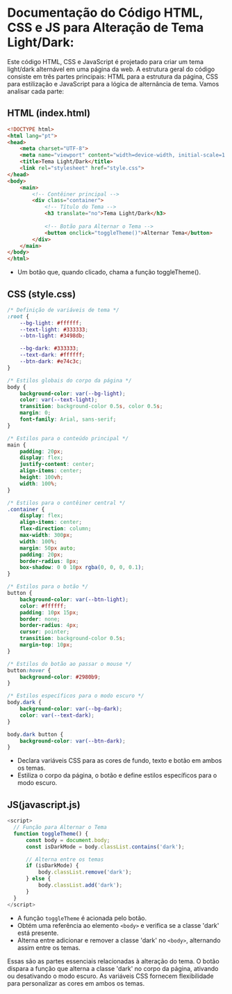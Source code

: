 # Documentação do Código HTML, CSS e JS para Alteração de Tema Light/Dark:

Este código HTML, CSS e JavaScript é projetado para criar um tema light/dark alternável em uma página da web. A estrutura geral do código consiste em três partes principais: HTML para a estrutura da página, CSS para estilização e JavaScript para a lógica de alternância de tema. Vamos analisar cada parte:

## HTML (index.html)


```html
<!DOCTYPE html>
<html lang="pt">
<head>
    <meta charset="UTF-8">
    <meta name="viewport" content="width=device-width, initial-scale=1.0">
    <title>Tema Light/Dark</title>
    <link rel="stylesheet" href="style.css">
</head>
<body>
    <main>
        <!-- Contêiner principal -->
        <div class="container">
            <!-- Título do Tema -->
            <h3 translate="no">Tema Light/Dark</h3>
            
            <!-- Botão para Alternar o Tema -->
            <button onclick="toggleTheme()">Alternar Tema</button>
        </div>
    </main>
</body>
</html>
```

- Um botão que, quando clicado, chama a função toggleTheme().


## CSS (style.css)

```css
/* Definição de variáveis de tema */
:root {
    --bg-light: #ffffff;
    --text-light: #333333;
    --btn-light: #3498db;

    --bg-dark: #333333;
    --text-dark: #ffffff;
    --btn-dark: #e74c3c;
}

/* Estilos globais do corpo da página */
body {
    background-color: var(--bg-light);
    color: var(--text-light);
    transition: background-color 0.5s, color 0.5s;
    margin: 0;
    font-family: Arial, sans-serif;
}

/* Estilos para o conteúdo principal */
main {
    padding: 20px;
    display: flex;
    justify-content: center;
    align-items: center;
    height: 100vh;
    width: 100%;
}

/* Estilos para o contêiner central */
.container {
    display: flex;
    align-items: center;
    flex-direction: column;
    max-width: 300px;
    width: 100%;
    margin: 50px auto;
    padding: 20px;
    border-radius: 8px;
    box-shadow: 0 0 10px rgba(0, 0, 0, 0.1);
}

/* Estilos para o botão */
button {
    background-color: var(--btn-light);
    color: #ffffff;
    padding: 10px 15px;
    border: none;
    border-radius: 4px;
    cursor: pointer;
    transition: background-color 0.5s;
    margin-top: 10px;
}

/* Estilos do botão ao passar o mouse */
button:hover {
    background-color: #2980b9;
}

/* Estilos específicos para o modo escuro */
body.dark {
    background-color: var(--bg-dark);
    color: var(--text-dark);
}

body.dark button {
    background-color: var(--btn-dark);
}
```

- Declara variáveis CSS para as cores de fundo, texto e botão em ambos os temas.
- Estiliza o corpo da página, o botão e define estilos específicos para o modo escuro.

## JS(javascript.js)

```js
<script>
  // Função para Alternar o Tema
  function toggleTheme() {
      const body = document.body;
      const isDarkMode = body.classList.contains('dark');

      // Alterna entre os temas
      if (isDarkMode) {
          body.classList.remove('dark');
      } else {
          body.classList.add('dark');
      }
  }
</script>
```


- A função `toggleTheme` é acionada pelo botão.
- Obtém uma referência ao elemento `<body>` e verifica se a classe 'dark' está presente.
- Alterna entre adicionar e remover a classe 'dark' no `<body>`, alternando assim entre os temas.


Essas são as partes essenciais relacionadas à alteração do tema. O botão dispara a função que alterna a classe 'dark' no corpo da página, ativando ou desativando o modo escuro. As variáveis CSS fornecem flexibilidade para personalizar as cores em ambos os temas.